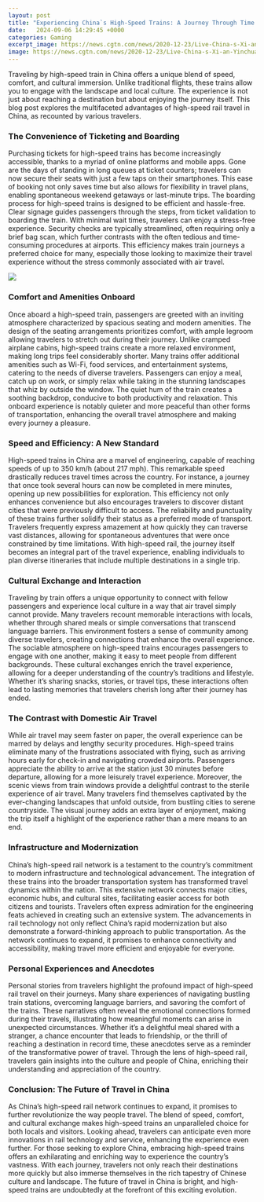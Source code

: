 ```yaml
---
layout: post
title: "Experiencing China`s High-Speed Trains: A Journey Through Time and Comfort"
date:   2024-09-06 14:29:45 +0000
categories: Gaming
excerpt_image: https://news.cgtn.com/news/2020-12-23/Live-China-s-Xi-an-Yinchuan-high-speed-railway-begins-service-WsnXn3oVlS/img/af5b2b08ad304f94a3a50f23525e5a14/af5b2b08ad304f94a3a50f23525e5a14-1280.jpeg
image: https://news.cgtn.com/news/2020-12-23/Live-China-s-Xi-an-Yinchuan-high-speed-railway-begins-service-WsnXn3oVlS/img/af5b2b08ad304f94a3a50f23525e5a14/af5b2b08ad304f94a3a50f23525e5a14-1280.jpeg
---
```


Traveling by high-speed train in China offers a unique blend of speed, comfort, and cultural immersion. Unlike traditional flights, these trains allow you to engage with the landscape and local culture. The experience is not just about reaching a destination but about enjoying the journey itself. This blog post explores the multifaceted advantages of high-speed rail travel in China, as recounted by various travelers.
### The Convenience of Ticketing and Boarding
Purchasing tickets for high-speed trains has become increasingly accessible, thanks to a myriad of online platforms and mobile apps. Gone are the days of standing in long queues at ticket counters; travelers can now secure their seats with just a few taps on their smartphones. This ease of booking not only saves time but also allows for flexibility in travel plans, enabling spontaneous weekend getaways or last-minute trips.
The boarding process for high-speed trains is designed to be efficient and hassle-free. Clear signage guides passengers through the steps, from ticket validation to boarding the train. With minimal wait times, travelers can enjoy a stress-free experience. Security checks are typically streamlined, often requiring only a brief bag scan, which further contrasts with the often tedious and time-consuming procedures at airports. This efficiency makes train journeys a preferred choice for many, especially those looking to maximize their travel experience without the stress commonly associated with air travel.

![](https://news.cgtn.com/news/2020-12-23/Live-China-s-Xi-an-Yinchuan-high-speed-railway-begins-service-WsnXn3oVlS/img/af5b2b08ad304f94a3a50f23525e5a14/af5b2b08ad304f94a3a50f23525e5a14-1280.jpeg)
### Comfort and Amenities Onboard
Once aboard a high-speed train, passengers are greeted with an inviting atmosphere characterized by spacious seating and modern amenities. The design of the seating arrangements prioritizes comfort, with ample legroom allowing travelers to stretch out during their journey. Unlike cramped airplane cabins, high-speed trains create a more relaxed environment, making long trips feel considerably shorter.
Many trains offer additional amenities such as Wi-Fi, food services, and entertainment systems, catering to the needs of diverse travelers. Passengers can enjoy a meal, catch up on work, or simply relax while taking in the stunning landscapes that whiz by outside the window. The quiet hum of the train creates a soothing backdrop, conducive to both productivity and relaxation. This onboard experience is notably quieter and more peaceful than other forms of transportation, enhancing the overall travel atmosphere and making every journey a pleasure.
### Speed and Efficiency: A New Standard
High-speed trains in China are a marvel of engineering, capable of reaching speeds of up to 350 km/h (about 217 mph). This remarkable speed drastically reduces travel times across the country. For instance, a journey that once took several hours can now be completed in mere minutes, opening up new possibilities for exploration. This efficiency not only enhances convenience but also encourages travelers to discover distant cities that were previously difficult to access.
The reliability and punctuality of these trains further solidify their status as a preferred mode of transport. Travelers frequently express amazement at how quickly they can traverse vast distances, allowing for spontaneous adventures that were once constrained by time limitations. With high-speed rail, the journey itself becomes an integral part of the travel experience, enabling individuals to plan diverse itineraries that include multiple destinations in a single trip.
### Cultural Exchange and Interaction
Traveling by train offers a unique opportunity to connect with fellow passengers and experience local culture in a way that air travel simply cannot provide. Many travelers recount memorable interactions with locals, whether through shared meals or simple conversations that transcend language barriers. This environment fosters a sense of community among diverse travelers, creating connections that enhance the overall experience.
The sociable atmosphere on high-speed trains encourages passengers to engage with one another, making it easy to meet people from different backgrounds. These cultural exchanges enrich the travel experience, allowing for a deeper understanding of the country’s traditions and lifestyle. Whether it’s sharing snacks, stories, or travel tips, these interactions often lead to lasting memories that travelers cherish long after their journey has ended.
### The Contrast with Domestic Air Travel
While air travel may seem faster on paper, the overall experience can be marred by delays and lengthy security procedures. High-speed trains eliminate many of the frustrations associated with flying, such as arriving hours early for check-in and navigating crowded airports. Passengers appreciate the ability to arrive at the station just 30 minutes before departure, allowing for a more leisurely travel experience.
Moreover, the scenic views from train windows provide a delightful contrast to the sterile experience of air travel. Many travelers find themselves captivated by the ever-changing landscapes that unfold outside, from bustling cities to serene countryside. The visual journey adds an extra layer of enjoyment, making the trip itself a highlight of the experience rather than a mere means to an end.
### Infrastructure and Modernization
China’s high-speed rail network is a testament to the country’s commitment to modern infrastructure and technological advancement. The integration of these trains into the broader transportation system has transformed travel dynamics within the nation. This extensive network connects major cities, economic hubs, and cultural sites, facilitating easier access for both citizens and tourists.
Travelers often express admiration for the engineering feats achieved in creating such an extensive system. The advancements in rail technology not only reflect China’s rapid modernization but also demonstrate a forward-thinking approach to public transportation. As the network continues to expand, it promises to enhance connectivity and accessibility, making travel more efficient and enjoyable for everyone.
### Personal Experiences and Anecdotes
Personal stories from travelers highlight the profound impact of high-speed rail travel on their journeys. Many share experiences of navigating bustling train stations, overcoming language barriers, and savoring the comfort of the trains. These narratives often reveal the emotional connections formed during their travels, illustrating how meaningful moments can arise in unexpected circumstances.
Whether it’s a delightful meal shared with a stranger, a chance encounter that leads to friendship, or the thrill of reaching a destination in record time, these anecdotes serve as a reminder of the transformative power of travel. Through the lens of high-speed rail, travelers gain insights into the culture and people of China, enriching their understanding and appreciation of the country.
### Conclusion: The Future of Travel in China
As China’s high-speed rail network continues to expand, it promises to further revolutionize the way people travel. The blend of speed, comfort, and cultural exchange makes high-speed trains an unparalleled choice for both locals and visitors. Looking ahead, travelers can anticipate even more innovations in rail technology and service, enhancing the experience even further.
For those seeking to explore China, embracing high-speed trains offers an exhilarating and enriching way to experience the country’s vastness. With each journey, travelers not only reach their destinations more quickly but also immerse themselves in the rich tapestry of Chinese culture and landscape. The future of travel in China is bright, and high-speed trains are undoubtedly at the forefront of this exciting evolution.
